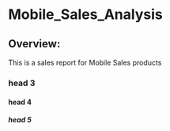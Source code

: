 # Mobile_Sales_Analysis
## Overview:
This is a sales report for Mobile Sales products


### head 3
#### head 4
##### head 5
